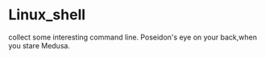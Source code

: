 # Linux_shell
collect some interesting command line.
Poseidon's eye on your back,when you stare Medusa.
